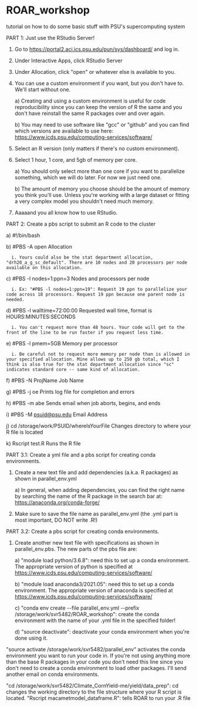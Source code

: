 # ROAR_workshop
tutorial on how to do some basic stuff with PSU's supercomputing system


PART 1: Just use the RStudio Server!

1. Go to https://portal2.aci.ics.psu.edu/pun/sys/dashboard/ and log in.

2. Under Interactive Apps, click RStudio Server

3. Under Allocation, click "open" or whatever else is available to you.

4. You can use a custom environment if you want, but you don't have to. We'll start without one.

   a) Creating and using a custom environment is useful for code reproducibility since you can keep the version of R the same and you don't have reinstall the same R packages over and over again.
   
   b) You may need to use software like "gcc" or "github" and you can find which versions are available to use here: https://www.icds.psu.edu/computing-services/software/

5. Select an R version (only matters if there's no custom environment).

6. Select 1 hour, 1 core, and 5gb of memory per core.

   a) You should only select more than one core if you want to parallelize something, which we will do later. For now we just need one.
   
   b) The amount of memory you choose should be the amount of memory you think you'll use. Unless you're working with a large dataset or fitting a very complex model you shouldn't need much memory.

7. Aaaaand you all know how to use RStudio.

PART 2: Create a pbs script to submit an R code to the cluster

   a) #!/bin/bash
   
   b) #PBS -A open Allocation
      
      i. Yours could also be the stat department allocation, "drh20_a_g_sc_default". There are 10 nodes and 20 processors per node available on this allocation. 
   
   c) #PBS -l nodes=1:ppn=3 Nodes and processors per node
      
      i. Ex: "#PBS -l nodes=1:ppn=19": Request 19 ppn to parallelize your code across 18 processors. Request 19 ppn because one parent node is needed.
   
   d) #PBS -l walltime=72:00:00 Requested wall time, format is HOURS:MINUTES:SECONDS
      
      i. You can't request more than 48 hours. Your code will get to the front of the line to be run faster if you request less time.
   
   e) #PBS -l pmem=5GB Memory per processor
      
      i. Be careful not to request more memory per node than is allowed in your specified allocation. Mine allows up to 250 gb total, which I think is also true for the stat department allocation since "sc" indicates standard core -- same kind of allocation. 

   f) #PBS -N ProjName Job Name
   
   g) #PBS -j oe Prints log file for completion and errors
   
   h) #PBS -m abe Sends email when job aborts, begins, and ends
   
   i) #PBS -M psuid@psu.edu Email Address
   
   j) cd /storage/work/PSUID/whereIsYourFile Changes directory to where your R file is located
   
   k) Rscript test.R Runs the R file


PART 3.1: Create a yml file and a pbs script for creating conda environments.

1. Create a new text file and add dependencies (a.k.a. R packages) as shown in parallel_env.yml
   
   a) In general, when adding dependencies, you can find the right name by searching the name of the R package in the search bar at: https://anaconda.org/conda-forge/

2. Make sure to save the file name as parallel_env.yml (the .yml part is most important, DO NOT write .R!)


PART 3.2: Create a pbs script for creating conda environments.

1. Create another new text file with specifications as shown in parallel_env.pbs. The new parts of the pbs file are: 
   
   a) "module load python/3.6.8": need this to set up a conda environment. The appropriate version of python is specified at https://www.icds.psu.edu/computing-services/software/
   
   b) "module load anaconda3/2021.05": need this to set up a conda environment. The appropriate version of anaconda is specified at https://www.icds.psu.edu/computing-services/software/
   
   c) "conda env create --file parallel_env.yml --prefix /storage/work/svr5482/ROAR_workshop": create the conda environment with the name of your .yml file in the specified folder!
   
   d) "source deactivate": deactivate your conda environment when you're done using it.



"source activate /storage/work/svr5482/parallel_env" activates the conda environment you want to run your code in. If you're not using anything more than the base R packages in your code you don't need this line since you don't need to create a conda environment to load other packages. I'll send another email on conda environments.

"cd /storage/work/svr5482/Climate_CornYield-me/yield/data_prep": cd changes the working directory to the file structure where your R script is located.
"Rscript macametmodel_dataframe.R": tells ROAR to run your .R file
